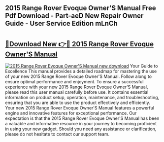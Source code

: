## 2015 Range Rover Evoque Owner'S Manual Free Pdf Download - Part-aeD New Repair Owner Guide - User Service Edition mLnCh

# <h2><a href="http://cf13870.oget.top/?id=2015+Range+Rover+Evoque+Owner%27S+Manual">🔗Download New 👉🔴 2015 Range Rover Evoque Owner'S Manual</a></h2>

[![2015 Range Rover Evoque Owner'S Manual new download](https://i.imgur.com/5g1atiW.png)](http://cf13870.oget.top/?id=2015+Range+Rover+Evoque+Owner%27S+Manual)
Your Guide to Excellence This manual provides a detailed roadmap for mastering the use of your new 2015 Range Rover Evoque Owner'S Manual. Follow along to ensure optimal performance and enjoyment. To ensure a successful experience with your new 2015 Range Rover Evoque Owner'S Manual, please read this user manual carefully before use. It contains essential information on product setup, operation, maintenance, and troubleshooting, ensuring that you are able to use the product effectively and efficiently. Your new 2015 Range Rover Evoque Owner'S Manual features a powerful engine and innovative features for exceptional performance. Our expectation is that the 2015 Range Rover Evoque Owner'S Manual has been a valuable and informative resource in your journey to becoming proficient in using your new gadget. Should you need any assistance or clarification, please do not hesitate to contact our support team.
